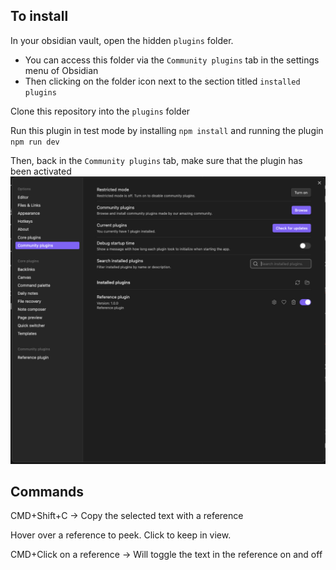 ## To install

In your obsidian vault, open the hidden `plugins` folder.

- You can access this folder via the `Community plugins` tab in the settings menu of Obsidian
- Then clicking on the folder icon next to the section titled `installed plugins`

Clone this repository into the `plugins` folder

Run this plugin in test mode by installing `npm install` and running the plugin `npm run dev`

Then, back in the `Community plugins` tab, make sure that the plugin has been activated
![](activated.png)

## Commands

CMD+Shift+C -> Copy the selected text with a reference

Hover over a reference to peek. Click to keep in view.

CMD+Click on a reference -> Will toggle the text in the reference on and off
